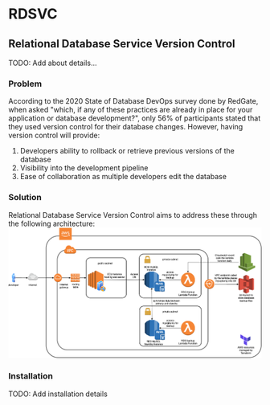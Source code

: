# RDSVC
## Relational Database Service Version Control
TODO: Add about details...

### Problem
According to the 2020 State of Database DevOps survey done by RedGate, when asked "which, if any of these practices are already in place for your application or database development?", only 56% of participants stated that they used version control for their database changes. However, having version control will provide:
1. Developers ability to rollback or retrieve previous versions of the database
2. Visibility into the development pipeline
3. Ease of collaboration as multiple developers edit the database

### Solution
Relational Database Service Version Control aims to address these through the following architecture:
![Image of Architecture Design](RDSVC.png)

### Installation
TODO: Add installation details
